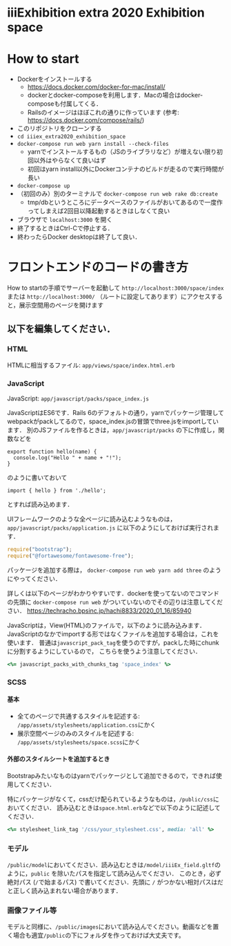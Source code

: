 # iiiExhibition extra 2020 Exhibition space

# How to start

* Dockerをインストールする
    * https://docs.docker.com/docker-for-mac/install/
    * dockerとdocker-composeを利用します．Macの場合はdocker-composeも付属してくる．
    * Railsのイメージはほぼこれの通りに作っています (参考: https://docs.docker.com/compose/rails/)
* このリポジトリをクローンする
* `cd iiiex_extra2020_exhibition_space`
* `docker-compose run web yarn install --check-files`
    * yarnでインストールするもの（JSのライブラリなど）が増えない限り初回以外はやらなくて良いはず
    * 初回はyarn install以外にDockerコンテナのビルドが走るので実行時間が長い
* `docker-compose up`
* （初回のみ）別のターミナルで `docker-compose run web rake db:create`
    * tmp/dbというところにデータベースのファイルがおいてあるので一度作ってしまえば2回目以降起動するときはしなくて良い
* ブラウザで `localhost:3000` を開く
* 終了するときはCtrl-Cで停止する．
* 終わったらDocker desktopは終了して良い．


# フロントエンドのコードの書き方

How to startの手順でサーバーを起動して `http://localhost:3000/space/index` または `http://localhost:3000/` （ルートに設定してあります）にアクセスすると，展示空間用のページを開けます

## 以下を編集してください．

### HTML
HTMLに相当するファイル: `app/views/space/index.html.erb`

### JavaScript
JavaScript: `app/javascript/packs/space_index.js`

JavaScriptはES6です．Rails 6のデフォルトの通り，yarnでパッケージ管理してwebpackがpackしてるので，space_index.jsの冒頭でthree.jsをimportしています．
別のJSファイルを作るときは，`app/javascript/packs` の下に作成し，関数などを

```
export function hello(name) {
  console.log("Hello " + name + "!");
}
```

のように書いておいて

```
import { hello } from './hello';
```

とすれば読み込めます．

UIフレームワークのような全ページに読み込むようなものは，`app/javascript/packs/application.js` に以下のようにしておけば実行されます．

```javascript
require("bootstrap");
require("@fortawesome/fontawesome-free");

```

パッケージを追加する際は，
`docker-compose run web yarn add three`
のようにやってください．

詳しくは以下のページがわかりやすいです．dockerを使ってないのでコマンドの先頭に `docker-compose run web` がついていないのでその辺りは注意してください．
https://techracho.bpsinc.jp/hachi8833/2020_01_16/85940


JavaScriptは，View(HTML)のファイルで，以下のように読み込みます．
JavaScriptのなかでimportする形ではなくファイルを追加する場合は，これを使います．
普通は`javascript_pack_tag`を使うのですが，packした時にchunkに分割するようにしているので，
こちらを使うよう注意してください．

```ruby
<%= javascript_packs_with_chunks_tag 'space_index' %>
```

### SCSS

#### 基本

* 全てのページで共通するスタイルを記述する: `/app/assets/stylesheets/application.css`にかく
* 展示空間ページのみのスタイルを記述する: `/app/assets/stylesheets/space.scss`にかく

#### 外部のスタイルシートを追加するとき

Bootstrapみたいなものはyarnでパッケージとして追加できるので，できれば使用してください．

特にパッケージがなくて，cssだけ配られているようなものは，`/public/css`においてください．
読み込むときは`space.html.erb`などで以下のように記述してください．

```ruby
<%= stylesheet_link_tag '/css/your_stylesheet.css', media: 'all' %>
```

### モデル

`/public/model`においてください．読み込むときは`/model/iiiEx_field.gltf`のように，`public` を除いたパスを指定して読み込んでください．
このとき，必ず絶対パス (`/`で始まるパス) で書いてください．先頭に `/` がつかない相対パスはだと正しく読み込まれない場合があります．

### 画像ファイル等

モデルと同様に、`/public/images`において読み込んでください。動画などを置く場合も適宜`/public`の下にフォルダを作っておけば大丈夫です。
